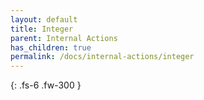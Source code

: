 ```yaml
---
layout: default
title: Integer
parent: Internal Actions
has_children: true
permalink: /docs/internal-actions/integer
---
```

{: .fs-6 .fw-300 }
